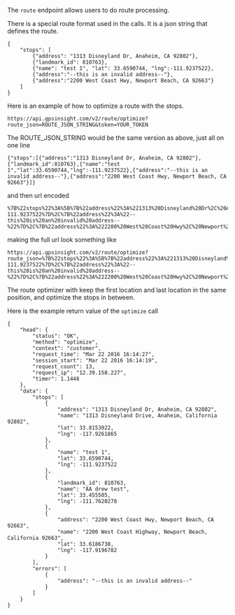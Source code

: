 The `route` endpoint allows users to do route processing.

There is a special route format used in the calls. It is a json string that defines the route.

	{
		"stops": [
			{"address": "1313 Disneyland Dr, Anaheim, CA 92802"},
			{"landmark_id": 810763},
			{"name": "test 1", "lat": 33.6590744, "lng":-111.9237522},
			{"address":"--this is an invalid address--"},
			{"address":"2200 West Coast Hwy, Newport Beach, CA 92663"}
		]
	}


Here is an example of how to optimize a route with the stops.

    https://api.gpsinsight.com/v2/route/optimize?route_json=ROUTE_JSON_STRING&token=YOUR_TOKEN


The ROUTE_JSON_STRING would be the same version as above, just all on one line

	{"stops":[{"address":"1313 Disneyland Dr, Anaheim, CA 92802"},{"landmark_id":810763},{"name":"test 1","lat":33.6590744,"lng":-111.9237522},{"address":"--this is an invalid address--"},{"address":"2200 West Coast Hwy, Newport Beach, CA 92663"}]}

and then url encoded


	%7B%22stops%22%3A%5B%7B%22address%22%3A%221313%20Disneyland%20Dr%2C%20Anaheim%2C%20CA%2092802%22%7D%2C%7B%22landmark_id%22%3A810763%7D%2C%7B%22name%22%3A%22test%201%22%2C%22lat%22%3A33.6590744%2C%22lng%22%3A-111.9237522%7D%2C%7B%22address%22%3A%22--this%20is%20an%20invalid%20address--%22%7D%2C%7B%22address%22%3A%222200%20West%20Coast%20Hwy%2C%20Newport%20Beach%2C%20CA%2092663%22%7D%5D%7D

making the full url look something like

    https://api.gpsinsight.com/v2/route/optimize?route_json=%7B%22stops%22%3A%5B%7B%22address%22%3A%221313%20Disneyland%20Dr%2C%20Anaheim%2C%20CA%2092802%22%7D%2C%7B%22landmark_id%22%3A810763%7D%2C%7B%22name%22%3A%22test%201%22%2C%22lat%22%3A33.6590744%2C%22lng%22%3A-111.9237522%7D%2C%7B%22address%22%3A%22--this%20is%20an%20invalid%20address--%22%7D%2C%7B%22address%22%3A%222200%20West%20Coast%20Hwy%2C%20Newport%20Beach%2C%20CA%2092663%22%7D%5D%7D&token=YOUR_TOKEN

The route optimizer with keep the first location and last location in the same position, and optimize the stops in between.

Here is the example return value of the `optimize` call

	{
		"head": {
			"status": "OK",
			"method": "optimize",
			"context": "customer",
			"request_time": "Mar 22 2016 16:14:27",
			"session_start": "Mar 22 2016 16:14:19",
			"request_count": 13,
			"request_ip": "12.39.158.227",
			"timer": 1.1448
		},
		"data": {
			"stops": [
				{
					"address": "1313 Disneyland Dr, Anaheim, CA 92802",
					"name": "1313 Disneyland Drive, Anaheim, California 92802",
					"lat": 33.8153022,
					"lng": -117.9261865
				},
				{
					"name": "test 1",
					"lat": 33.6590744,
					"lng": -111.9237522
				},
				{
					"landmark_id": 810763,
					"name": "AA drew test",
					"lat": 33.455505,
					"lng": -111.7620278
				},
				{
					"address": "2200 West Coast Hwy, Newport Beach, CA 92663",
					"name": "2200 West Coast Highway, Newport Beach, California 92663",
					"lat": 33.6186738,
					"lng": -117.9196782
				}
			],
			"errors": [
				{
					"address": "--this is an invalid address--"
				}
			]
		}
	}
